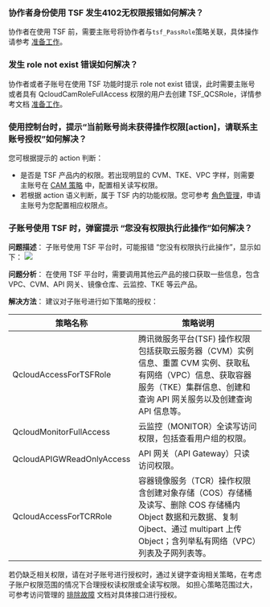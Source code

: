 ### 协作者身份使用 TSF 发生4102无权限报错如何解决？

协作者在使用 TSF 前，需要主账号将协作者与`tsf_PassRole`策略关联，具体操作请参考 [准备工作](https://cloud.tencent.com/document/product/649/16869)。


### 发生 role not exist 错误如何解决？

协作者或者子账号在使用 TSF 功能时提示 role not exist 错误，此时需要主账号或者具有 QcloudCamRoleFullAccess 权限的用户去创建 TSF_QCSRole，详情参考文档 [准备工作](https://cloud.tencent.com/document/product/649/16869)。


### 使用控制台时，提示“当前账号尚未获得操作权限[action]，请联系主账号授权”如何解决？
您可根据提示的 action 判断：
- 是否是 TSF 产品内的权限。若出现明显的 CVM、TKE、VPC 字样，则需要主账号在  [CAM 策略](https://console.cloud.tencent.com/cam/policy) 中，配置相关读写权限。
- 若根据 action 语义判断，属于 TSF 内的功能权限。您可参考 [角色管理](https://cloud.tencent.com/document/product/649/38322)，申请主账号为您配置相应权限点。

### 子账号使用 TSF 时，弹窗提示 “您没有权限执行此操作”如何解决？

**问题描述**：
子账号使用 TSF 平台时，可能报错 “您没有权限执行此操作”，显示如下：
![](https://main.qcloudimg.com/raw/726a795db80aff63d884aeb67ee7cc97.jpg)

**问题分析**：
在使用 TSF 平台时，需要调用其他云产品的接口获取一些信息，包含 VPC、CVM、API 网关、镜像仓库、云监控、TKE 等云产品。

**解决方法**：
建议对子账号进行如下策略的授权：

| 策略名称                  | 策略说明                                                     |
| ------------------------- | ------------------------------------------------------------ |
| QcloudAccessForTSFRole    | 腾讯微服务平台(TSF) 操作权限包括获取云服务器（CVM）实例信息、重置 CVM 实例、获取私有网络（VPC）信息、获取容器服务（TKE）集群信息、创建和查询 API 网关服务以及创建查询 API 信息等。 |
| QcloudMonitorFullAccess   | 云监控（MONITOR）全读写访问权限，包括查看用户组的权限。        |
| QcloudAPIGWReadOnlyAccess | API 网关（API Gateway）只读访问权限。                           |
| QcloudAccessForTCRRole | 容器镜像服务（TCR）操作权限含创建对象存储（COS）存储桶及读写、删除 COS 存储桶内 Object 数据和元数据、复制 Ojbect、通过 multipart 上传 Object；含列举私有网络（VPC）列表及子网列表等。|

若仍缺乏相关权限，请在对子账号进行授权时，通过关键字查询相关策略，在考虑子账户权限范围的情况下合理授权读权限或全读写权限。
如担心策略范围过大，可参考访问管理的 [排除故障](https://cloud.tencent.com/document/product/598/38350) 文档对具体接口进行授权。
